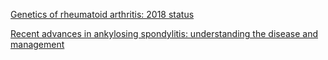 [Genetics of rheumatoid arthritis: 2018 status](https://ard.bmj.com/content/78/4/446)

[Recent advances in ankylosing spondylitis: understanding the disease and management](https://www.ncbi.nlm.nih.gov/pmc/articles/PMC6173104/)
